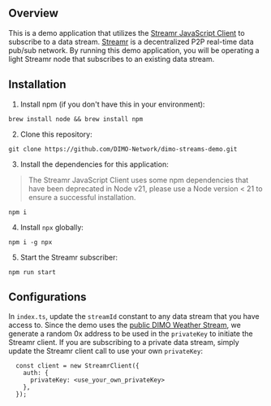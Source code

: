 ## Overview
This is a demo application that utilizes the [Streamr JavaScript Client](https://www.npmjs.com/package/streamr-client) to subscribe to a data stream. [Streamr](https://streamr.network/) is a decentralized P2P real-time data pub/sub network. By running this demo application, you will be operating a light Streamr node that subscribes to an existing data stream.

## Installation
1. Install npm (if you don't have this in your environment):

```
brew install node && brew install npm
```

2. Clone this repository:

```
git clone https://github.com/DIMO-Network/dimo-streams-demo.git
```

3. Install the dependencies for this application:

> The Streamr JavaScript Client uses some npm dependencies that have been deprecated in Node v21, please use a Node version < 21 to ensure a successful installation.

```
npm i
```

4. Install `npx` globally:

```
npm i -g npx
```

5. Start the Streamr subscriber:

```
npm run start
```
## Configurations
In `index.ts`, update the `streamId` constant to any data stream that you have access to. Since the demo uses the [public DIMO Weather Stream](https://streamr.network/hub/projects/0xc14edaef028d15867368e7185c553abb2eff7547328a8d6ab995d3c67ded3b5b/overview), we generate a random 0x address to be used in the `privateKey` to initiate the Streamr client. If you are subscribing to a private data stream, simply update the Streamr client call to use your own `privateKey`:

```
  const client = new StreamrClient({
    auth: {
      privateKey: <use_your_own_privateKey>
    },
  });
```
